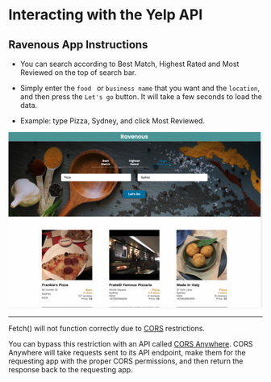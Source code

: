 # Interacting with the Yelp API

## Ravenous App Instructions
 
- You can search according to Best Match, Highest Rated and Most Reviewed on the top of search bar.
  
- Simply enter the `food ` or `business name` that you want and the `location`, and then press the `Let's go` button. It will take a few seconds to load the data.

- Example: type Pizza, Sydney, and click Most Reviewed.
  
![](desktop.png)


---

 Fetch() will not function correctly due to [CORS](https://en.wikipedia.org/wiki/Cross-origin_resource_sharing) restrictions.

You can bypass this restriction with an API called [CORS Anywhere](https://cors-anywhere.herokuapp.com/corsdemo). CORS Anywhere will take requests sent to its API endpoint, make them for the requesting app with the proper CORS permissions, and then return the response back to the requesting app.




